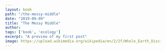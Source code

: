 ```yaml
---
layout: book
path: "/the-messy-middle"
date: "2019-09-09"
title: "The Messy Middle"
author:
tags: ['book', 'ecology']
excerpt: "A preview of my first post"
image: https://upload.wikimedia.org/wikipedia/en/2/2f/Whole_Earth_Discipline-cover.png
---
```


